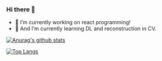 ### Hi there 👋


- 🔭 I’m currently working on react programming!
- 🌱 And I’m currently learning DL and reconstruction in CV.


[![Anurag's github stats](https://github-readme-stats.vercel.app/api?username=DummyNodeHead&theme=tokyonight&show_icons=true)](https://github.com/anuraghazra/github-readme-stats)

[![Top Langs](https://github-readme-stats.vercel.app/api/top-langs/?username=DummyNodeHead&theme=tokyonight&langs_count=8)](https://github.com/anuraghazra/github-readme-stats)

